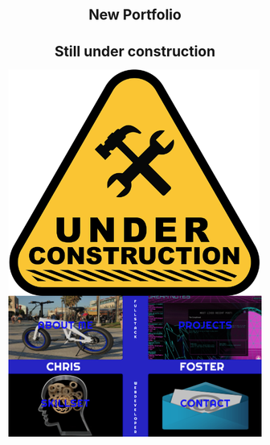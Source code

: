 
<h1 align='center'>New Portfolio</h1>
<h1 align='center'>Still under construction</h1>
<img width='500px' align='center' src='./readmefiles/construction.png'>
<img src='./readmefiles/screenshot.png'>

